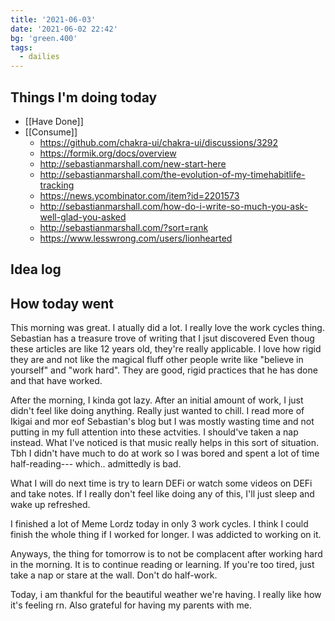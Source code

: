 ```yaml
---
title: '2021-06-03'
date: '2021-06-02 22:42'
bg: 'green.400'
tags:
  - dailies
---
```


## Things I'm doing today

- [[Have Done]]
- [[Consume]]
	- https://github.com/chakra-ui/chakra-ui/discussions/3292
	- https://formik.org/docs/overview
	- http://sebastianmarshall.com/new-start-here
	- http://sebastianmarshall.com/the-evolution-of-my-timehabitlife-tracking
	- https://news.ycombinator.com/item?id=2201573
	- http://sebastianmarshall.com/how-do-i-write-so-much-you-ask-well-glad-you-asked
	- http://sebastianmarshall.com/?sort=rank
	- https://www.lesswrong.com/users/lionhearted

## Idea log


## How today went

This morning was great. I atually did a lot. I really love the work cycles thing. Sebastian has a treasure trove of writing that I jsut discovered Even thoug these articles are like 12 years old, they're really applicable. I love how rigid they are and not like the magical fluff other people write like "believe in yourself" and "work hard". They are good, rigid practices that he has done and that have worked.

After the morning, I kinda got lazy. After an initial amount of work, I just didn't feel like doing anything. Really just wanted to chill. I read more of Ikigai and mor eof Sebastian's blog but I was mostly wasting time and not putting in my full attention into these actvities. I should've taken a nap instead. What I've noticed is that music really helps in this sort of situation. Tbh I didn't have much to do at work so I was bored and spent a lot of time half-reading--- which.. admittedly is bad.

What I will do next time is try to learn DEFi or watch some videos on DEFi and take notes. If I really don't feel like doing any of this, I'll just sleep and wake up refreshed. 

I finished a lot of Meme Lordz today in only 3 work cycles. I think I could finish the whole thing if I worked for longer. I was addicted to working on it.

Anyways, the thing for tomorrow is to not be complacent after working hard in the morning. It is to continue reading or learning. If you're too tired, just take a nap or stare at the wall. Don't do half-work.

Today, i am thankful for the beautiful weather we're having. I really like how it's feeling rn. Also grateful for having my parents with me.
